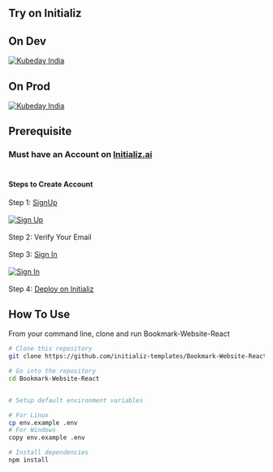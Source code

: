 ## Try on Initializ

## On Dev 
[![Kubeday India](https://res.cloudinary.com/daosik5yi/image/upload/f_auto,q_auto/pntsnjpa1sxbc2d02q9n)](https://console.dev.initializ.ai/create-app/?clone=https://github.com/initializ-templates/Bookmark-Website-React&repo_name=Bookmark-Website-React&description=♾%20This%20is%20a%20simple%20Bookmark%20web%20application&github=true)

## On Prod 
[![Kubeday India](https://res.cloudinary.com/daosik5yi/image/upload/f_auto,q_auto/pntsnjpa1sxbc2d02q9n)](https://console.initializ.ai/create-app/?clone=https://github.com/initializ-templates/Bookmark-Website-React&repo_name=Bookmark-Website-React&description=♾%20This%20is%20a%20simple%20Bookmark%20web%20application&github=true)

## Prerequisite 
### Must have an Account on [Initializ.ai](https://console.initializ.ai/register/)<br><br>

#### Steps to Create Account
 Step 1: [SignUp](https://console.initializ.ai/register/) <br>
 <br>[![Sign Up](https://res.cloudinary.com/dd4xje8fc/image/upload/v1717773727/image_1_eaxyhp.png)](https://console.initializ.ai/register/)<br><br>
 Step 2: Verify Your Email<br><br>
 Step 3: [Sign In](https://console.initializ.ai/login/) <br><br>[![Sign In](https://res.cloudinary.com/dd4xje8fc/image/upload/v1717773726/image_2_pi56ah.png)](https://console.initializ.ai/login/)<br><br>
 Step 4: [Deploy on Initializ](https://console.initializ.ai/create-app/?clone=https://github.com/initializ-templates/Bookmark-Website-React&repo_name=Bookmark-Website-React&description=♾%20customizable%20This%20is%20a%20simple%20Bookmark%20web%20application&github=true)


## How To Use 

From your command line, clone and run Bookmark-Website-React

```bash
# Clone this repository
git clone https://github.com/initializ-templates/Bookmark-Website-React.git

# Go into the repository
cd Bookmark-Website-React 


# Setup default environment variables

# For Linux
cp env.example .env
# For Windows
copy env.example .env

# Install dependencies
npm install
 
